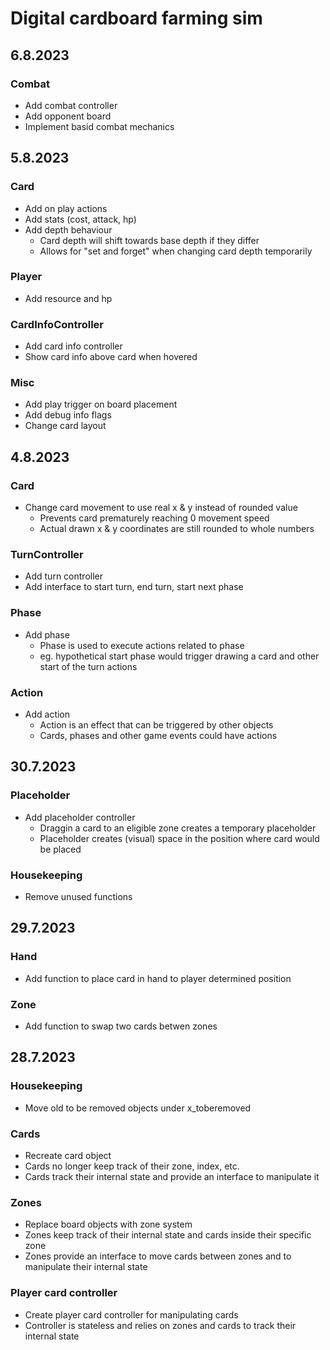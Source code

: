 # Digital cardboard farming sim

## 6.8.2023
### Combat
- Add combat controller
- Add opponent board
- Implement basid combat mechanics

## 5.8.2023
### Card
- Add on play actions
- Add stats (cost, attack, hp)
- Add depth behaviour
	- Card depth will shift towards base depth if they differ
	- Allows for "set and forget" when changing card depth temporarily

### Player
- Add resource and hp

### CardInfoController
- Add card info controller
- Show card info above card when hovered

### Misc
- Add play trigger on board placement
- Add debug info flags
- Change card layout


## 4.8.2023
### Card
- Change card movement to use real x & y instead of rounded value
	- Prevents card prematurely reaching 0 movement speed
	- Actual drawn x & y coordinates are still rounded to whole numbers

### TurnController
- Add turn controller
- Add interface to start turn, end turn, start next phase

### Phase
- Add phase
	- Phase is used to execute actions related to phase 
	- eg. hypothetical start phase would trigger drawing a card and other start of the turn actions

### Action
- Add action
	- Action is an effect that can be triggered by other objects
	- Cards, phases and other game events could have actions

## 30.7.2023
### Placeholder
- Add placeholder controller
	- Draggin a card to an eligible zone creates a temporary placeholder
	- Placeholder creates (visual) space in the position where card would be placed
	
### Housekeeping
- Remove unused functions

## 29.7.2023
### Hand
- Add function to place card in hand to player determined position

### Zone
- Add function to swap two cards betwen zones

## 28.7.2023
### Housekeeping
- Move old to be removed objects under x_toberemoved

### Cards
- Recreate card object
- Cards no longer keep track of their zone, index, etc.
- Cards track their internal state and provide an interface to manipulate it

### Zones
- Replace board objects with zone system
- Zones keep track of their internal state and cards inside their specific zone
- Zones provide an interface to move cards between zones and to manipulate their internal state

### Player card controller
- Create player card controller for manipulating cards
- Controller is stateless and relies on zones and cards to track their internal state